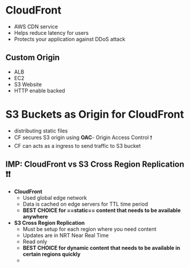 
# CloudFront

- AWS CDN service
- Helps reduce latency for users
- Protects your application against DDoS attack
## Custom Origin

- ALB
- EC2
- S3 Website
- HTTP enable backed


# S3 Buckets as Origin for CloudFront
- distributing static files
- CF secures S3 origin using **OAC**- Origin Access Control ❗️
- CF can acts as a ingress to send traffic to S3 bucket

## IMP: CloudFront vs S3 Cross Region Replication ❗️❗️

- **CloudFront**
	- Used global edge network
	- Data is cached on edge servers for TTL time period
	- **BEST CHOICE for ==static== content that needs to be available anywhere**
- **S3 Cross Region Replication**
	- Must be setup for each region where you need content
	- Updates are in NRT Near Real Time
	- Read only
	- **BEST CHOICE for dynamic content that needs to be available in certain regions quickly**
	- 